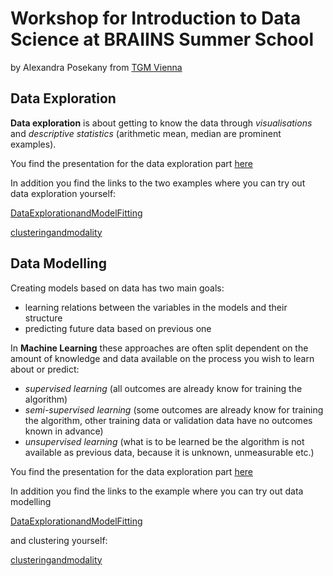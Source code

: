 # Workshop for Introduction to Data Science at BRAIINS Summer School 

by Alexandra Posekany from [TGM Vienna](https://www.tgm.ac.at/) 

## Data Exploration

**Data exploration** is about getting to know the data through *visualisations* and *descriptive statistics* (arithmetic mean, median are prominent examples). 

You find the presentation for the data exploration part [here](https://github.com/alexposekany/workshopdatascienceintro/blob/main/DataVisualisationExploration_workshop_short.pdf)

In addition you find the links to the two examples where you can try out data exploration yourself: 

[DataExplorationandModelFitting](https://wilhelmofconfusion.shinyapps.io/DataExplorationandModelFitting/)

[clusteringandmodality](https://wilhelmofconfusion.shinyapps.io/clusteringandmodality/)

## Data Modelling 

Creating models based on data has two main goals: 
- learning relations between the variables in the models and their structure
- predicting future data based on previous one

In **Machine Learning** these approaches are often split dependent on the amount of knowledge and data available on the process you wish to learn about or predict:
- *supervised learning* (all outcomes are already know for training the algorithm)
- *semi-supervised learning* (some outcomes are already know for training the algorithm, other training data or validation data have no outcomes known in advance)
- *unsupervised learning* (what is to be learned be the algorithm is not available as previous data, because it is unknown, unmeasurable etc.)

You find the presentation for the data exploration part [here](https://github.com/alexposekany/workshopdatascienceintro/blob/main/Regression_Skript_workshop_short.pdf)

In addition you find the links to the example where you can try out data modelling 

[DataExplorationandModelFitting](https://wilhelmofconfusion.shinyapps.io/DataExplorationandModelFitting/)

and clustering yourself: 

[clusteringandmodality](https://wilhelmofconfusion.shinyapps.io/clusteringandmodality/)


